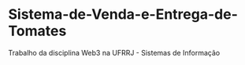 # Sistema-de-Venda-e-Entrega-de-Tomates
Trabalho da disciplina Web3 na UFRRJ - Sistemas de Informação
